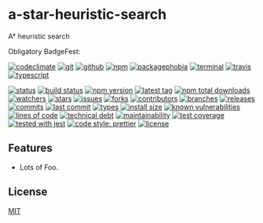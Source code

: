 # a-star-heuristic-search
A* heuristic search

Obligatory BadgeFest:

[![codeclimate][codeclimate-badge-image]][codeclimate-url]
[![git][git-badge-image]][git-url]
[![github][github-badge-image]][github-url]
[![npm][npm-badge-image]][npm-url]
[![packagephobia][packagephobia-badge-image]][packagephobia-url]
[![terminal][terminal-badge-image]][terminal-url]
[![travis][travis-badge-image]][travis-url]
[![typescript][typescript-badge-image]][typescript-url]

[![status][status-badge-image]][status-url]
[![build status][build-status-badge-image]][build-status-url]
[![npm version][npm-version-badge-image]][npm-version-url]
[![latest tag][latest-tag-badge-image]][latest-tag-url]
[![npm total downloads][npm-total-downloads-badge-image]][npm-total-downloads-url]
[![watchers][watchers-badge-image]][watchers-url]
[![stars][stars-badge-image]][stars-url]
[![issues][issues-badge-image]][issues-url]
[![forks][forks-badge-image]][forks-url]
[![contributors][contributors-badge-image]][contributors-url]
[![branches][branches-badge-image]][branches-url]
[![releases][releases-badge-image]][releases-url]
[![commits][commits-badge-image]][commits-url]
[![last commit][last-commit-badge-image]][last-commit-url]
[![types][types-badge-image]][types-url]
[![install size][install-size-badge-image]][install-size-url]
[![known vulnerabilities][known-vulnerabilities-badge-image]][known-vulnerabilities-url]
[![lines of code][lines-of-code-badge-image]][lines-of-code-url]
[![technical debt][technical-debt-badge-image]][technical-debt-url]
[![maintainability][maintainability-badge-image]][maintainability-url]
[![test coverage][test-coverage-badge-image]][test-coverage-url]
[![tested with jest][jest-badge-image]][jest-url]
[![code style: prettier][prettier-badge-image]][prettier-url]
[![license][license-badge-image]][license-url]

## Features

- Lots of Foo.

## License
[MIT](https://choosealicense.com/licenses/mit/)

[codeclimate-badge-image]: https://badgen.net/badge/icon/codeclimate?icon=codeclimate&label
[codeclimate-url]: https://codeclimate.com
[git-badge-image]: https://badgen.net/badge/icon/git?icon=git&label
[git-url]: https://git-scm.com
[github-badge-image]: https://badgen.net/badge/icon/github?icon=github&label
[github-url]: https://github.com
[npm-badge-image]: https://badgen.net/badge/icon/npm?icon=npm&label
[npm-url]: https://npmjs.com
[packagephobia-badge-image]: https://badgen.net/badge/icon/packagephobia?icon=packagephobia&label
[packagephobia-url]: https://packagephobia.com/
[terminal-badge-image]: https://badgen.net/badge/icon/terminal?icon=terminal&label
[terminal-url]: https://en.wikipedia.org/wiki/History_of_Unix
[travis-badge-image]: https://badgen.net/badge/icon/travis?icon=travis&label
[travis-url]: https://travis-ci.com
[typescript-badge-image]: https://badgen.net/badge/icon/typescript?icon=typescript&label
[typescript-url]: https://www.typescriptlang.org

[status-badge-image]: https://badgen.net/github/status/tom-weatherhead/a-star-heuristic-search
[status-url]: https://badgen.net/github/status/tom-weatherhead/a-star-heuristic-search
[build-status-badge-image]: https://secure.travis-ci.org/tom-weatherhead/a-star-heuristic-search.svg
[build-status-url]: https://travis-ci.org/tom-weatherhead/a-star-heuristic-search
[npm-version-badge-image]: https://img.shields.io/npm/v/a-star-heuristic-search.svg
[npm-version-url]: https://www.npmjs.com/package/a-star-heuristic-search
[latest-tag-badge-image]: https://badgen.net/github/tag/tom-weatherhead/a-star-heuristic-search
[latest-tag-url]: https://github.com/tom-weatherhead/a-star-heuristic-search/tags
[npm-total-downloads-badge-image]: https://img.shields.io/npm/dt/a-star-heuristic-search.svg
[npm-total-downloads-url]: https://www.npmjs.com/package/a-star-heuristic-search
[watchers-badge-image]: https://badgen.net/github/watchers/tom-weatherhead/a-star-heuristic-search
[watchers-url]: https://github.com/tom-weatherhead/a-star-heuristic-search/watchers
[stars-badge-image]: https://badgen.net/github/stars/tom-weatherhead/a-star-heuristic-search
[stars-url]: https://github.com/tom-weatherhead/a-star-heuristic-search/stargazers
[issues-badge-image]: https://badgen.net/github/issues/tom-weatherhead/a-star-heuristic-search
[issues-url]: https://github.com/tom-weatherhead/a-star-heuristic-search/issues
[forks-badge-image]: https://badgen.net/github/forks/tom-weatherhead/a-star-heuristic-search
[forks-url]: https://github.com/tom-weatherhead/a-star-heuristic-search/network/members
[contributors-badge-image]: https://badgen.net/github/contributors/tom-weatherhead/a-star-heuristic-search
[contributors-url]: https://github.com/tom-weatherhead/a-star-heuristic-search/graphs/contributors
[branches-badge-image]: https://badgen.net/github/branches/tom-weatherhead/a-star-heuristic-search
[branches-url]: https://github.com/tom-weatherhead/a-star-heuristic-search/branches
[releases-badge-image]: https://badgen.net/github/releases/tom-weatherhead/a-star-heuristic-search
[releases-url]: https://github.com/tom-weatherhead/a-star-heuristic-search/releases
[commits-badge-image]: https://badgen.net/github/commits/tom-weatherhead/a-star-heuristic-search
[commits-url]: https://github.com/tom-weatherhead/a-star-heuristic-search/commits/master
[last-commit-badge-image]: https://badgen.net/github/last-commit/tom-weatherhead/a-star-heuristic-search
[last-commit-url]: https://github.com/tom-weatherhead/a-star-heuristic-search
[types-badge-image]: https://badgen.net/npm/types/a-star-heuristic-search
[types-url]: https://badgen.net/npm/types/a-star-heuristic-search
[install-size-badge-image]: https://badgen.net/packagephobia/install/a-star-heuristic-search
[install-size-url]: https://badgen.net/packagephobia/install/a-star-heuristic-search
[known-vulnerabilities-badge-image]: https://snyk.io/test/github/tom-weatherhead/a-star-heuristic-search/badge.svg?targetFile=package.json&package-lock.json
[known-vulnerabilities-url]: https://snyk.io/test/github/tom-weatherhead/a-star-heuristic-search?targetFile=package.json&package-lock.json
[lines-of-code-badge-image]: https://badgen.net/codeclimate/loc/tom-weatherhead/a-star-heuristic-search
[lines-of-code-url]: https://badgen.net/codeclimate/loc/tom-weatherhead/a-star-heuristic-search
[technical-debt-badge-image]: https://badgen.net/codeclimate/tech-debt/tom-weatherhead/a-star-heuristic-search
[technical-debt-url]: https://badgen.net/codeclimate/tech-debt/tom-weatherhead/a-star-heuristic-search
[maintainability-badge-image]: https://api.codeclimate.com/v1/badges/00000000000000000000/maintainability
[maintainability-url]: https://codeclimate.com/github/tom-weatherhead/a-star-heuristic-search/maintainability
[test-coverage-badge-image]: https://api.codeclimate.com/v1/badges/00000000000000000000/test_coverage
[test-coverage-url]: https://codeclimate.com/github/tom-weatherhead/a-star-heuristic-search/test_coverage
[jest-badge-image]: https://img.shields.io/badge/tested_with-jest-99424f.svg
[jest-url]: https://github.com/facebook/jest
[prettier-badge-image]: https://img.shields.io/badge/code_style-prettier-ff69b4.svg?style=flat-square
[prettier-url]: https://github.com/prettier/prettier
[license-badge-image]: https://img.shields.io/github/license/mashape/apistatus.svg
[license-url]: https://github.com/tom-weatherhead/a-star-heuristic-search/blob/master/LICENSE
